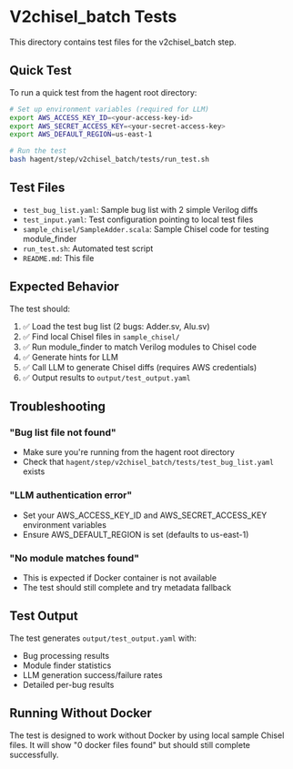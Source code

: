 # V2chisel_batch Tests

This directory contains test files for the v2chisel_batch step.

## Quick Test

To run a quick test from the hagent root directory:

```bash
# Set up environment variables (required for LLM)
export AWS_ACCESS_KEY_ID=<your-access-key-id>
export AWS_SECRET_ACCESS_KEY=<your-secret-access-key>
export AWS_DEFAULT_REGION=us-east-1

# Run the test
bash hagent/step/v2chisel_batch/tests/run_test.sh
```

## Test Files

- `test_bug_list.yaml`: Sample bug list with 2 simple Verilog diffs
- `test_input.yaml`: Test configuration pointing to local test files
- `sample_chisel/SampleAdder.scala`: Sample Chisel code for testing module_finder
- `run_test.sh`: Automated test script
- `README.md`: This file

## Expected Behavior

The test should:
1. ✅ Load the test bug list (2 bugs: Adder.sv, Alu.sv)
2. ✅ Find local Chisel files in `sample_chisel/`
3. ✅ Run module_finder to match Verilog modules to Chisel code
4. ✅ Generate hints for LLM
5. ✅ Call LLM to generate Chisel diffs (requires AWS credentials)
6. ✅ Output results to `output/test_output.yaml`

## Troubleshooting

### "Bug list file not found"
- Make sure you're running from the hagent root directory
- Check that `hagent/step/v2chisel_batch/tests/test_bug_list.yaml` exists

### "LLM authentication error"
- Set your AWS_ACCESS_KEY_ID and AWS_SECRET_ACCESS_KEY environment variables
- Ensure AWS_DEFAULT_REGION is set (defaults to us-east-1)

### "No module matches found"
- This is expected if Docker container is not available
- The test should still complete and try metadata fallback

## Test Output

The test generates `output/test_output.yaml` with:
- Bug processing results
- Module finder statistics
- LLM generation success/failure rates
- Detailed per-bug results

## Running Without Docker

The test is designed to work without Docker by using local sample Chisel files. It will show "0 docker files found" but should still complete successfully.
